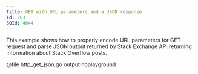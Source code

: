 ```yaml
---
Title: GET with URL parameters and a JSON response
Id: 203
SOId: 4644
---
```

This example shows how to properly encode URL parameters for GET request and parse JSON output returned by Stack Exchange API returning information about Stack Overflow posts.

@file http_get_json.go output noplayground
